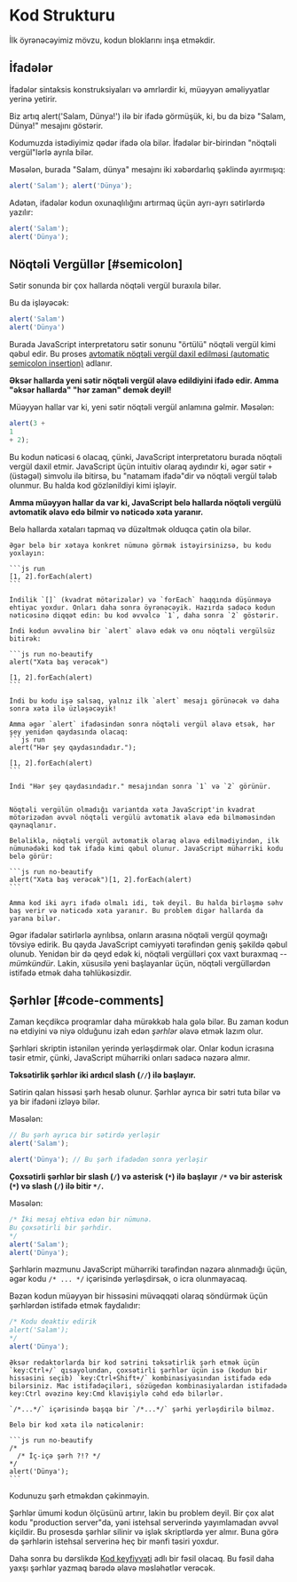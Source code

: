 # Kod Strukturu

İlk öyrənəcəyimiz mövzu, kodun bloklarını inşa etməkdir.

## İfadələr

İfadələr sintaksis konstruksiyaları və əmrlərdir ki, müəyyən əməliyyatlar yerinə yetirir.

Biz artıq alert('Salam, Dünya!') ilə bir ifadə görmüşük, ki, bu da bizə "Salam, Dünya!" mesajını göstərir.

Kodumuzda istədiyimiz qədər ifadə ola bilər. İfadələr bir-birindən "nöqtəli vergül"lərlə ayrıla bilər.

Məsələn, burada "Salam, dünya" mesajını iki xəbərdarlıq şəklində ayırmışıq:

```js run no-beautify
alert('Salam'); alert('Dünya');
```

Adətən, ifadələr kodun oxunaqlılığını artırmaq üçün ayrı-ayrı sətirlərdə yazılır:

```js run no-beautify
alert('Salam');
alert('Dünya');
```

## Nöqtəli Vergüllər [#semicolon]

Sətir sonunda bir çox hallarda nöqtəli vergül buraxıla bilər.

Bu da işləyəcək:

```js run no-beautify
alert('Salam')
alert('Dünya')
```

Burada JavaScript interpretatoru sətir sonunu "örtülü" nöqtəli vergül kimi qəbul edir. Bu proses [avtomatik nöqtəli vergül daxil edilməsi (automatic semicolon insertion)](https://tc39.github.io/ecma262/#sec-automatic-semicolon-insertion) adlanır.

**Əksər hallarda yeni sətir nöqtəli vergül əlavə edildiyini ifadə edir. Amma "əksər hallarda" "hər zaman" demək deyil!**

Müəyyən hallar var ki, yeni sətir nöqtəli vergül anlamına gəlmir. Məsələn:

```js run no-beautify
alert(3 +
1
+ 2);
```

Bu kodun nəticəsi `6` olacaq, çünki, JavaScript interpretatoru burada nöqtəli vergül daxil etmir. JavaScript üçün intuitiv olaraq aydındır ki, əgər sətir `+` (üstəgəl) simvolu ilə bitirsə, bu "natamam ifadə"dir və nöqtəli vergül tələb olunmur. Bu halda kod gözlənildiyi kimi işləyir.

**Amma müəyyən hallar da var ki, JavaScript belə hallarda nöqtəli vergülü avtomatik əlavə edə bilmir və nəticədə xəta yaranır.**

Belə hallarda xətaları tapmaq və düzəltmək olduqca çətin ola bilər.

````smart header="Xəta üçün bir nümunə"
Əgər belə bir xətaya konkret nümunə görmək istəyirsinizsə, bu kodu yoxlayın:

```js run
[1, 2].forEach(alert)
```

İndilik `[]` (kvadrat mötərizələr) və `forEach` haqqında düşünməyə ehtiyac yoxdur. Onları daha sonra öyrənəcəyik. Hazırda sadəcə kodun nəticəsinə diqqət edin: bu kod əvvəlcə `1`, daha sonra `2` göstərir.

İndi kodun əvvəlinə bir `alert` əlavə edək və onu nöqtəli vergülsüz bitirək:

```js run no-beautify
alert("Xəta baş verəcək")

[1, 2].forEach(alert)
```

İndi bu kodu işə salsaq, yalnız ilk `alert` mesajı görünəcək və daha sonra xəta ilə üzləşəcəyik!

Amma əgər `alert` ifadəsindən sonra nöqtəli vergül əlavə etsək, hər şey yenidən qaydasında olacaq:
```js run
alert("Hər şey qaydasındadır.");

[1, 2].forEach(alert)  
```

İndi "Hər şey qaydasındadır." mesajından sonra `1` və `2` görünür.


Nöqtəli vergülün olmadığı variantda xəta JavaScript'in kvadrat mötərizədən əvvəl nöqtəli vergülü avtomatik əlavə edə bilməməsindən qaynaqlanır.

Beləliklə, nöqtəli vergül avtomatik olaraq əlavə edilmədiyindən, ilk nümunədəki kod tək ifadə kimi qəbul olunur. JavaScript mühərriki kodu belə görür:

```js run no-beautify
alert("Xəta baş verəcək")[1, 2].forEach(alert)
```

Amma kod iki ayrı ifadə olmalı idi, tək deyil. Bu halda birləşmə səhv baş verir və nəticədə xəta yaranır. Bu problem digər hallarda da yarana bilər.
````

Əgər ifadələr sətirlərlə ayrılıbsa, onların arasına nöqtəli vergül qoymağı tövsiyə edirik. Bu qayda JavaScript cəmiyyəti tərəfindən geniş şəkildə qəbul olunub. Yenidən bir də qeyd edək ki, nöqtəli vergülləri çox vaxt buraxmaq -- *mümkündür*. Lakin, xüsusilə yeni başlayanlar üçün, nöqtəli vergüllərdən istifadə etmək daha təhlükəsizdir.

## Şərhlər [#code-comments]

Zaman keçdikcə proqramlar daha mürəkkəb hala gələ bilər. Bu zaman kodun nə etdiyini və niyə olduğunu izah edən *şərhlər* əlavə etmək lazım olur.

Şərhləri skriptin istənilən yerində yerləşdirmək olar. Onlar kodun icrasına təsir etmir, çünki, JavaScript mühərriki onları sadəcə nəzərə almır.

**Təksətirlik şərhlər iki ardıcıl slash (`//`) ilə başlayır.**

Sətirin qalan hissəsi şərh hesab olunur. Şərhlər ayrıca bir sətri tuta bilər və ya bir ifadəni izləyə bilər.

Məsələn:
```js run
// Bu şərh ayrıca bir sətirdə yerləşir
alert('Salam');

alert('Dünya'); // Bu şərh ifadədən sonra yerləşir
```

**Çoxsətirli şərhlər bir slash (`/`) və asterisk (`*`) ilə başlayır <code>/&#42;</code> və bir asterisk (`*`) və slash (`/`) ilə bitir <code>&#42;/</code>.**

Məsələn:

```js run
/* İki mesaj ehtiva edən bir nümunə.
Bu çoxsətirli bir şərhdir.
*/
alert('Salam');
alert('Dünya');
```

Şərhlərin məzmunu JavaScript mühərriki tərəfindən nəzərə alınmadığı üçün, əgər kodu <code>/&#42; ... &#42;/</code> içərisində yerləşdirsək, o icra olunmayacaq.

Bəzən kodun müəyyən bir hissəsini müvəqqəti olaraq söndürmək üçün şərhlərdən istifadə etmək faydalıdır:

```js run
/* Kodu deaktiv edirik
alert('Salam');
*/
alert('Dünya');
```

```smart header="Qısayollardan istifadə edin!"
Əksər redaktorlarda bir kod sətrini təksətirlik şərh etmək üçün `key:Ctrl+/` qısayolundan, çoxsətirli şərhlər üçün isə (kodun bir hissəsini seçib) `key:Ctrl+Shift+/` kombinasiyasından istifadə edə bilərsiniz. Mac istifadəçiləri, sözügedən kombinasiyalardan istifadədə key:Ctrl əvəzinə key:Cmd klavişiylə cəhd edə bilərlər.
```

````warn header="İç-içə şərhlər dəstəklənmir!"
`/*...*/` içərisində başqa bir `/*...*/` şərhi yerləşdirilə bilməz.

Belə bir kod xəta ilə nəticələnir:

```js run no-beautify
/*
  /* İç-içə şərh ?!? */
*/
alert('Dünya');
```
````

Kodunuzu şərh etməkdən çəkinməyin.

Şərhlər ümumi kodun ölçüsünü artırır, lakin bu problem deyil. Bir çox alət kodu "production server"da, yəni istehsal serverində yayımlamadan əvvəl kiçildir. Bu prosesdə şərhlər silinir və işlək skriptlərdə yer almır. Buna görə də şərhlərin istehsal serverinə heç bir mənfi təsiri yoxdur.

Daha sonra bu dərslikdə [Kod keyfiyyəti](<info:code-quality>) adlı bir fəsil olacaq. Bu fəsil daha yaxşı şərhlər yazmaq barədə əlavə 
məsləhətlər verəcək.